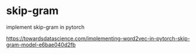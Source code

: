 # skip-gram
implement skip-gram in pytorch

https://towardsdatascience.com/implementing-word2vec-in-pytorch-skip-gram-model-e6bae040d2fb
